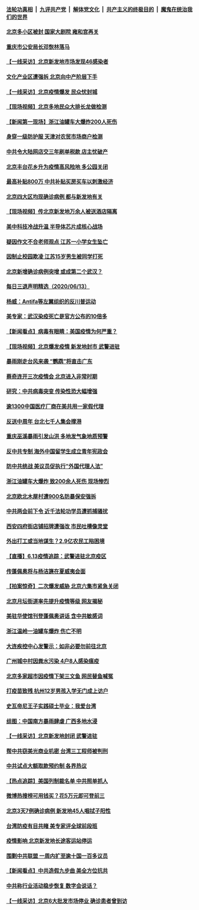 

####  [法轮功真相](../../../../basic/blob/master/README.md?t=06150302) &nbsp;|&nbsp; [九评共产党](../../../../9ping.md/blob/master/README.md?t=06150302) &nbsp;|&nbsp; [解体党文化](../../../../jtdwh.md/blob/master/README.md?t=06150302)  &nbsp;|&nbsp; [共产主义的终极目的](../../../../gczydzjmd.md/blob/master/README.md?t=06150302) &nbsp;|&nbsp; [魔鬼在统治我们的世界](../../../../mgztzwmdsj.md/blob/master/README.md?t=06150302) 

#### [北京多小区被封 国家大剧院 雍和宫再关](../pages/nsc413/n12184820.md?t=06150302) 

#### [重庆市公安局长邓恢林落马](../pages/nsc413/n12184791.md?t=06150302) 

#### [【一线采访】北京新发地市场发现46感染者](../pages/nsc413/n12184571.md?t=06150302) 

#### [文化产业区遭强拆 北京向中产阶层下手](../pages/nsc413/n12183745.md?t=06150302) 

#### [【一线采访】北京疫情爆发 民众忧封城](../pages/nsc413/n12184541.md?t=06150302) 

#### [【现场视频】北京多地民众大排长龙做检测](../pages/nsc413/n12184482.md?t=06150302) 


#### [【新闻第一现场】浙江油罐车大爆炸200人死伤](../pages/nsc413/n12184671.md?t=06150302) 

#### [身穿一级防护服 天津对农贸市场商户检测](../pages/nsc413/n12184543.md?t=06150302) 

#### [中共令大陆网店交三年刷单税款 店主忧破产](../pages/nsc413/n12184515.md?t=06150302) 

#### [北京丰台花乡升为疫情高风险地 多公园关闭](../pages/nsc413/n12184512.md?t=06150302) 

#### [最高补贴800万 中共补贴买房买车以刺激经济](../pages/nsc413/n12184203.md?t=06150302) 

#### [北京四大区均现确诊病例 都与新发地有关](../pages/nsc413/n12184505.md?t=06150302) 

#### [【现场视频】传北京新发地万余人被送酒店隔离](../pages/nsc413/n12184444.md?t=06150302) 

#### [美中科技冷战升温 半导体芯片成核心战场](../pages/nsc413/n12169390.md?t=06150302) 

#### [疑因作文不合老师观点 江苏一小学女生坠亡](../pages/nsc413/n12184323.md?t=06150302) 

#### [因制止校园欺凌 江苏15岁男生被同学打死](../pages/nsc413/n12183842.md?t=06150302) 

#### [北京新增确诊病例突增 或成第二个武汉？](../pages/nsc413/n12183951.md?t=06150302) 

#### [每日三退声明精选（2020/06/13）](../pages/nsc413/n12184174.md?t=06150302) 

#### [杨威：Antifa等左翼组织的反川普运动](../pages/nsc413/n12184121.md?t=06150302) 

#### [美专家：武汉染疫死亡是官方公布的10倍多](../pages/nsc413/n12184059.md?t=06150302) 

#### [【新闻看点】病毒有眼睛：美国疫情为何严重？](../pages/nsc413/n12183562.md?t=06150302) 

#### [【现场视频】北京爆发疫情 新发地封市 武警进驻](../pages/nsc413/n12183257.md?t=06150302) 

#### [暴雨刚走台风来袭 “鹦鹉”将直击广东](../pages/nsc413/n12183676.md?t=06150302) 

#### [蔡奇连开三次疫情会 北京进入非常时期](../pages/nsc413/n12183494.md?t=06150302) 

#### [研究：中共病毒突变 传染性恐大幅增强](../pages/nsc413/n12183542.md?t=06150302) 

#### [逾1300中国医疗厂商在美共用一家假代理](../pages/nsc413/n12183422.md?t=06150302) 

#### [反送中周年 台北七千人集会撑港](../pages/nsc413/n12183244.md?t=06150302) 

#### [重庆巫溪暴雨引发山洪 多地发气象地质预警](../pages/nsc413/n12183432.md?t=06150302) 

#### [反中共专制 海外中国留学生成立青年宪政会](../pages/nsc413/n12181843.md?t=06150302) 

#### [防中共统战 美议员促执行“外国代理人法”](../pages/nsc413/n12182378.md?t=06150302) 

#### [浙江油罐车大爆炸 致200余人死伤 现场惨烈](../pages/nsc413/n12183056.md?t=06150302) 

#### [北京欧北木屋村遭900名防暴保安强拆](../pages/nsc413/n12183254.md?t=06150302) 

#### [中共两会前下令 近千法轮功学员遭抓捕骚扰](../pages/nsc413/n12183067.md?t=06150302) 

#### [西安四府街店铺招牌遭强改 市民吐槽像灵堂](../pages/nsc413/n12183014.md?t=06150302) 

#### [外出打工或当地谋生？2.9亿农民工陷困境](../pages/nsc413/n12183027.md?t=06150302) 

#### [【直播】6.13疫情追踪：武警进驻北京疫区](../pages/nsc413/n12182922.md?t=06150302) 

#### [传蓬佩奥将与杨洁篪在夏威夷会面](../pages/nsc413/n12182892.md?t=06150302) 

#### [【拍案惊奇】二次爆发威胁 北京六集市紧急关闭](../pages/nsc413/n12182192.md?t=06150302) 

#### [北京月坛街道率先提升疫情等级 网友揭秘](../pages/nsc413/n12182908.md?t=06150302) 

#### [美驻华使馆刊登蓬佩奥讲话 含中共敏感词](../pages/nsc413/n12181921.md?t=06150302) 

#### [浙江温岭一油罐车爆炸 伤亡不明](../pages/nsc413/n12182844.md?t=06150302) 

#### [大连疾控中心发警示：如非必要勿前往北京](../pages/nsc413/n12182660.md?t=06150302) 

#### [广州城中村因粪水污染 4户8人感染瘟疫](../pages/nsc413/n12182639.md?t=06150302) 

#### [北京多家超市因疫情下架三文鱼 网民替鱼喊冤](../pages/nsc413/n12182749.md?t=06150302) 

#### [打疫苗致残 杭州12岁男孩入学无门成上访户](../pages/nsc413/n12182723.md?t=06150302) 

#### [史瓦帝尼王子实践硕士毕业：我爱台湾](../pages/nsc413/n12182656.md?t=06150302) 

#### [组图：中国南方暴雨肆虐 广西多地水浸](../pages/nsc413/n12181412.md?t=06150302) 

#### [【一线采访】北京新发地封闭 武警进驻](../pages/nsc413/n12182439.md?t=06150302) 

#### [帮中共窃美光商业机密 台湾三工程师被判刑](../pages/nsc413/n12181796.md?t=06150302) 

#### [中共试点大额取款预约制 各界热议](../pages/nsc413/n12182164.md?t=06150302) 

#### [【热点追踪】美国列制裁名单 中共照单抓人](../pages/nsc413/n12182357.md?t=06150302) 

#### [微博热搜榜可用钱买？花5万元即可登前三](../pages/nsc413/n12181903.md?t=06150302) 

#### [北京3天7例确诊病例 新发地45人咽拭子阳性](../pages/nsc413/n12182362.md?t=06150302) 

#### [台湾防疫有目共睹 美专家评全球前段班](../pages/nsc413/n12182285.md?t=06150302) 

#### [疫情影响 北京新发地长途客运站停运](../pages/nsc413/n12182252.md?t=06150302) 

#### [围剿中共联盟 一周内扩至逾十国一百多议员](../pages/nsc413/n12182189.md?t=06150302) 

#### [【新闻看点】中共造假九步曲 美全方位抗共](../pages/nsc413/n12181856.md?t=06150302) 

#### [中共称行业活动稳步恢复 数字会说话？](../pages/nsc413/n12181913.md?t=06150302) 

#### [【一线采访】北京6大批发市场停业 确诊患者曾到访](../pages/nsc413/n12181484.md?t=06150302) 

